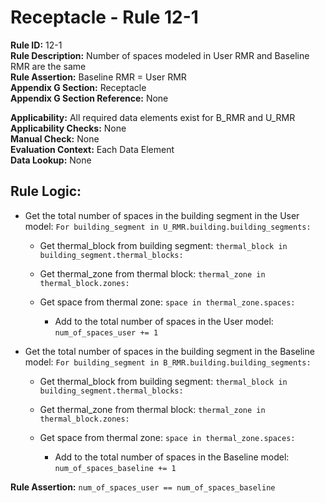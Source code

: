 
# Receptacle - Rule 12-1

**Rule ID:** 12-1  
**Rule Description:** Number of spaces modeled in User RMR and Baseline RMR are the same  
**Rule Assertion:** Baseline RMR = User RMR  
**Appendix G Section:** Receptacle  
**Appendix G Section Reference:** None  

**Applicability:** All required data elements exist for B_RMR and U_RMR  
**Applicability Checks:** None  
**Manual Check:** None  
**Evaluation Context:** Each Data Element  
**Data Lookup:** None  

## Rule Logic:  

- Get the total number of spaces in the building segment in the User model: ```For building_segment in U_RMR.building.building_segments:```  

  - Get thermal_block from building segment: ```thermal_block in building_segment.thermal_blocks:```

  - Get thermal_zone from thermal block: ```thermal_zone in thermal_block.zones:```

  - Get space from thermal zone: ```space in thermal_zone.spaces:```  

    - Add to the total number of spaces in the User model: ```num_of_spaces_user += 1```

- Get the total number of spaces in the building segment in the Baseline model: ```For building_segment in B_RMR.building.building_segments:```  

  - Get thermal_block from building segment: ```thermal_block in building_segment.thermal_blocks:```

  - Get thermal_zone from thermal block: ```thermal_zone in thermal_block.zones:```

  - Get space from thermal zone: ```space in thermal_zone.spaces:```  

    - Add to the total number of spaces in the Baseline model: ```num_of_spaces_baseline += 1```

**Rule Assertion:** ```num_of_spaces_user == num_of_spaces_baseline```  
